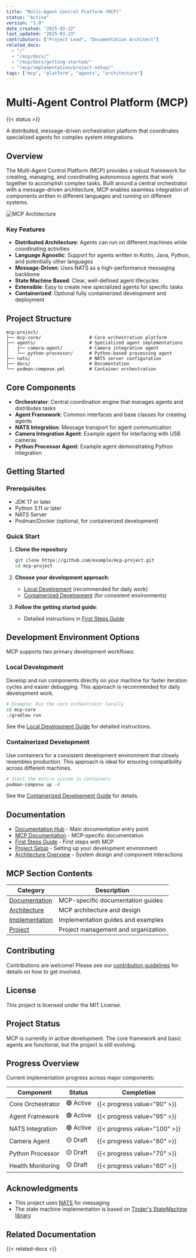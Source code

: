 ```yaml
---
title: "Multi-Agent Control Platform (MCP)"
status: "Active"
version: "1.0"
date_created: "2025-03-22"
last_updated: "2025-03-23"
contributors: ["Project Lead", "Documentation Architect"]
related_docs:
  - "/"
  - "/mcp/docs/"
  - "/mcp/docs/getting-started/"
  - "/mcp/implementation/project-setup/"
tags: ["mcp", "platform", "agents", "architecture"]
---
```


# Multi-Agent Control Platform (MCP)

{{< status >}}

A distributed, message-driven orchestration platform that coordinates specialized agents for complex system integrations.

## Overview

The Multi-Agent Control Platform (MCP) provides a robust framework for creating, managing, and coordinating autonomous agents that work together to accomplish complex tasks. Built around a central orchestrator with a message-driven architecture, MCP enables seamless integration of components written in different languages and running on different systems.

![MCP Architecture](https://via.placeholder.com/800x400?text=MCP+Architecture+Diagram)

### Key Features

- **Distributed Architecture**: Agents can run on different machines while coordinating activities
- **Language Agnostic**: Support for agents written in Kotlin, Java, Python, and potentially other languages
- **Message-Driven**: Uses NATS as a high-performance messaging backbone
- **State Machine Based**: Clear, well-defined agent lifecycles
- **Extensible**: Easy to create new specialized agents for specific tasks
- **Containerized**: Optional fully containerized development and deployment

## Project Structure

```
mcp-project/
├── mcp-core/                  # Core orchestration platform
├── agents/                    # Specialized agent implementations
│   ├── camera-agent/          # Camera integration agent
│   └── python-processor/      # Python-based processing agent
├── nats/                      # NATS server configuration
├── docs/                      # Documentation
└── podman-compose.yml         # Container orchestration
```

## Core Components

- **Orchestrator**: Central coordination engine that manages agents and distributes tasks
- **Agent Framework**: Common interfaces and base classes for creating agents
- **NATS Integration**: Message transport for agent communication
- **Camera Integration Agent**: Example agent for interfacing with USB cameras
- **Python Processor Agent**: Example agent demonstrating Python integration

## Getting Started

### Prerequisites

- JDK 17 or later
- Python 3.11 or later
- NATS Server
- Podman/Docker (optional, for containerized development)

### Quick Start

1. **Clone the repository**
   ```bash
   git clone https://github.com/example/mcp-project.git
   cd mcp-project
   ```

2. **Choose your development approach**:
   - [Local Development](/mcp/implementation/local-development-guide/) (recommended for daily work)
   - [Containerized Development](/mcp/implementation/containerized-development-guide/) (for consistent environments)

3. **Follow the getting started guide**:
   - Detailed instructions in [First Steps Guide](/mcp/project/first-steps/)

## Development Environment Options

MCP supports two primary development workflows:

### Local Development

Develop and run components directly on your machine for faster iteration cycles and easier debugging. This approach is recommended for daily development work.

```bash
# Example: Run the core orchestrator locally
cd mcp-core
./gradlew run
```

See the [Local Development Guide](/mcp/implementation/local-development-guide/) for detailed instructions.

### Containerized Development

Use containers for a consistent development environment that closely resembles production. This approach is ideal for ensuring compatibility across different machines.

```bash
# Start the entire system in containers
podman-compose up -d
```

See the [Containerized Development Guide](/mcp/implementation/containerized-development-guide/) for details.

## Documentation

- [Documentation Hub](/) - Main documentation entry point
- [MCP Documentation](/mcp/docs/) - MCP-specific documentation
- [First Steps Guide](/mcp/project/first-steps/) - First steps with MCP
- [Project Setup](/mcp/implementation/project-setup/) - Setting up your development environment
- [Architecture Overview](/mcp/architecture/overview/) - System design and component interactions

## MCP Section Contents

| Category | Description |
|----------|-------------|
| [Documentation](/mcp/docs/) | MCP-specific documentation guides |
| [Architecture](/mcp/architecture/) | MCP architecture and design |
| [Implementation](/mcp/implementation/) | Implementation guides and examples |
| [Project](/mcp/project/) | Project management and organization |

## Contributing

Contributions are welcome! Please see our [contribution guidelines](/mcp/docs/contributing/) for details on how to get involved.

## License

This project is licensed under the MIT License.

## Project Status

MCP is currently in active development. The core framework and basic agents are functional, but the project is still evolving.

## Progress Overview

Current implementation progress across major components:

| Component | Status | Completion |
|-----------|--------|------------|
| Core Orchestrator | 🟢 Active | {{< progress value="90" >}} |
| Agent Framework | 🟢 Active | {{< progress value="95" >}} |
| NATS Integration | 🟢 Active | {{< progress value="100" >}} |
| Camera Agent | 🟡 Draft | {{< progress value="80" >}} |
| Python Processor | 🟡 Draft | {{< progress value="70" >}} |
| Health Monitoring | 🟡 Draft | {{< progress value="60" >}} |

## Acknowledgments

- This project uses [NATS](https://nats.io/) for messaging
- The state machine implementation is based on [Tinder's StateMachine library](https://github.com/Tinder/StateMachine)

## Related Documentation

{{< related-docs >}}